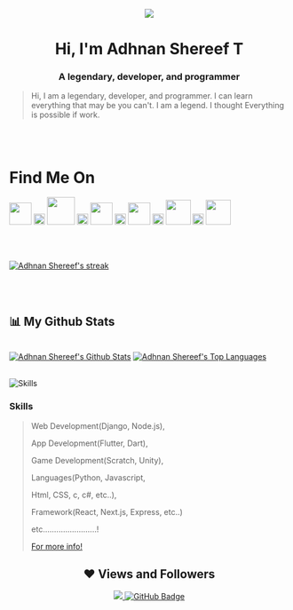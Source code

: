 <p align="center" ><img src="https://www.adhnanshereef.gq/assets/images/logo.png"></p>
<h1 align="center">Hi, I'm Adhnan Shereef T</h1>
<h3 align="center">A legendary, developer, and programmer</h3>

> Hi, I am a legendary, developer, and programmer. I can learn everything that may be you can't. I am a legend. I thought Everything is possible if work.


<br>
<br>
<h1>Find Me On</h1>

<div>
 
<a href = "https://www.adhnanshereef.gq"><img src="https://www.adhnanshereef.gq/assets/images/logo.png" width="40px"/></a>
<a href = "https://www.adhnanshereef.gq"><img src="https://i.stack.imgur.com/Vkq2a.png" width="20px"/></a>
<a href = "https://twitter.com/adhnanshereef"><img src="http://assets.stickpng.com/images/580b57fcd9996e24bc43c53e.png" width="50px" /></a>
 <a href = "https://www.adhnanshereef.gq"><img src="https://i.stack.imgur.com/Vkq2a.png" width="20px"/></a>
<a href = "https://www.instagram.com/adhnanshereef"><img src="https://cdn-icons-png.flaticon.com/512/174/174855.png" width="40px"/></a>
 <a href = "https://www.adhnanshereef.gq"><img src="https://i.stack.imgur.com/Vkq2a.png" width="20px"/></a>
<a href = "https://www.facebook.com/AdhnanShereef"><img src="https://icones.pro/wp-content/uploads/2021/02/facebook-icone-f.png" width="40px"/></a>
 <a href = "https://www.adhnanshereef.gq"><img src="https://i.stack.imgur.com/Vkq2a.png" width="20px"/></a>
<a href = "https://github.com/AdhnanShereef"><img src="https://cdn4.iconfinder.com/data/icons/iconsimple-logotypes/512/github-512.png" width="45px"/></a>
 <a href = "https://www.adhnanshereef.gq"><img src="https://i.stack.imgur.com/Vkq2a.png" width="20px"/></a>
<a href = "https://dev.to/adhnanshereef"><img src="https://image.winudf.com/v2/image1/dG8uZGV2LmRldl9hbmRyb2lkX2ljb25fMTU1NjIzMzMzN18wNTE/icon.png?w=&fakeurl=1" width="45px"/></a>
 
</div>

 <br>
  <br>
<p>
    <a href="https://github.com/AdhnanShereef/github-readme-streak-stats">
        <img title="🔥 Get streak stats for your profile at git.io/streak-stats" alt="Adhnan Shereef's streak" src="https://github-readme-streak-stats.herokuapp.com/?user=AdhnanShereef&theme=black-ice&hide_border=true&stroke=0000&background=060A0CD0"/>
    </a>
</p>
 <br>
  <br>

## 📊 My Github Stats

  <br/>
    <a href="https://github.com/AdhnanShereef/github-readme-stats"><img alt="Adhnan Shereef's Github Stats" src="https://github-readme-stats.vercel.app/api?username=AdhnanShereef&show_icons=true&count_private=true&theme=react&hide_border=true&bg_color=0D1117" /></a>
  <a href="https://github.com/AdhnanShereef/github-readme-stats"><img alt="Adhnan Shereef's Top Languages" src="https://github-readme-stats.vercel.app/api/top-langs/?username=nullpwn&langs_count=8&count_private=true&layout=compact&theme=react&hide_border=true&bg_color=0D1117" /></a>


<br/>
<br/>

![Skills](https://www.dignited.com/wp-content/uploads/2022/08/top10lan.jpg)


### Skills
> Web Development(Django, Node.js),
> 
> App Development(Flutter, Dart), 
> 
> Game Development(Scratch, Unity),
>  
> Languages(Python, Javascript, 
> 
> Html, CSS, c, c#, etc..),
> 
>Framework(React, Next.js, Express, etc..) 
>
>etc........................!
>
>[For more info!](https://www.adhnanshereef.gq/#skills)

<h2 align="center" > ❤ Views and Followers </h2>
<p align="center" >
 <a href="https://github.com/AdhnanShereef/github-profile-views-counter">
    <img src="https://komarev.com/ghpvc/?username=AdhnanShereef&color=blueviolet">
</a>
<a href="https://github.com/AdhnanShereef?tab=followers"><img src="https://img.shields.io/github/followers/AdhnanShereef?label=Followers&style=social" alt="GitHub Badge"></a>
 </p>
